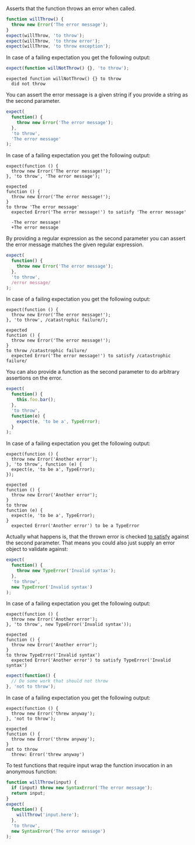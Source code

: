 Asserts that the function throws an error when called.

```js
function willThrow() {
  throw new Error('The error message');
}
expect(willThrow, 'to throw');
expect(willThrow, 'to throw error');
expect(willThrow, 'to throw exception');
```

In case of a failing expectation you get the following output:

```js
expect(function willNotThrow() {}, 'to throw');
```

```output
expected function willNotThrow() {} to throw
  did not throw
```

You can assert the error message is a given string if you provide a
string as the second parameter.

```js
expect(
  function() {
    throw new Error('The error message');
  },
  'to throw',
  'The error message'
);
```

In case of a failing expectation you get the following output:

```js#skipPhantom:true
expect(function () {
  throw new Error('The error message!');
}, 'to throw', 'The error message');
```

```output
expected
function () {
  throw new Error('The error message!');
}
to throw 'The error message'
  expected Error('The error message!') to satisfy 'The error message'

  -The error message!
  +The error message
```

By providing a regular expression as the second parameter you can
assert the error message matches the given regular expression.

```js
expect(
  function() {
    throw new Error('The error message');
  },
  'to throw',
  /error message/
);
```

In case of a failing expectation you get the following output:

```js#skipPhantom:true
expect(function () {
  throw new Error('The error message!');
}, 'to throw', /catastrophic failure/);
```

```output
expected
function () {
  throw new Error('The error message!');
}
to throw /catastrophic failure/
  expected Error('The error message!') to satisfy /catastrophic failure/
```

You can also provide a function as the second parameter to do
arbitrary assertions on the error.

```js
expect(
  function() {
    this.foo.bar();
  },
  'to throw',
  function(e) {
    expect(e, 'to be a', TypeError);
  }
);
```

In case of a failing expectation you get the following output:

```js#skipPhantom:true
expect(function () {
  throw new Error('Another error');
}, 'to throw', function (e) {
  expect(e, 'to be a', TypeError);
});
```

```output
expected
function () {
  throw new Error('Another error');
}
to throw
function (e) {
  expect(e, 'to be a', TypeError);
}
  expected Error('Another error') to be a TypeError
```

Actually what happens is, that the thrown error is checked
[to satisfy](/assertions/any/to-satisfy/) against the second
parameter. That means you could also just supply an error object to
validate against:

```js
expect(
  function() {
    throw new TypeError('Invalid syntax');
  },
  'to throw',
  new TypeError('Invalid syntax')
);
```

In case of a failing expectation you get the following output:

```js#skipPhantom:true
expect(function () {
  throw new Error('Another error');
}, 'to throw', new TypeError('Invalid syntax'));
```

```output
expected
function () {
  throw new Error('Another error');
}
to throw TypeError('Invalid syntax')
  expected Error('Another error') to satisfy TypeError('Invalid syntax')
```

```js
expect(function() {
  // Do some work that should not throw
}, 'not to throw');
```

In case of a failing expectation you get the following output:

```js#skipPhantom:true
expect(function () {
  throw new Error('threw anyway');
}, 'not to throw');
```

```output
expected
function () {
  throw new Error('threw anyway');
}
not to throw
  threw: Error('threw anyway')
```

To test functions that require input wrap the function invocation in an anonymous function:

```js
function willThrow(input) {
  if (input) throw new SyntaxError('The error message');
  return input;
}
expect(
  function() {
    willThrow('input.here');
  },
  'to throw',
  new SyntaxError('The error message')
);
```
